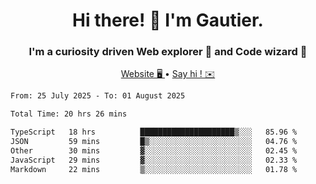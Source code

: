 <h1 align="center">Hi there! 👋 I'm Gautier.</h1>
<h3 align="center">I'm a curiosity driven Web explorer 🚀 and Code wizard 🧙</h3>

<p align="center">
  <a href="https://xisabla.github.io/">Website 🖥️ </a> •
  <a href="mailto:xisabla.dev@gmail.com">Say hi ! ✉️</a>
</p>

<!--START_SECTION:waka-->

```txt
From: 25 July 2025 - To: 01 August 2025

Total Time: 20 hrs 26 mins

TypeScript   18 hrs          █████████████████████▒░░░   85.96 %
JSON         59 mins         █▒░░░░░░░░░░░░░░░░░░░░░░░   04.76 %
Other        30 mins         ▓░░░░░░░░░░░░░░░░░░░░░░░░   02.45 %
JavaScript   29 mins         ▓░░░░░░░░░░░░░░░░░░░░░░░░   02.33 %
Markdown     22 mins         ▒░░░░░░░░░░░░░░░░░░░░░░░░   01.78 %
```

<!--END_SECTION:waka-->

